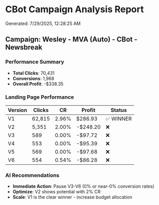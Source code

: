 
# CBot Campaign Analysis Report
Generated: 7/29/2025, 12:28:25 AM

## Campaign: Wesley - MVA (Auto) - CBot - Newsbreak

### Performance Summary
- **Total Clicks**: 70,431
- **Conversions**: 1,968
- **Overall Profit**: -$338.35

### Landing Page Performance
| Version | Clicks | CR | Profit | Status |
|---------|--------|----|---------| -------|
| V1 | 62,815 | 2.96% | $286.93 | ✅ WINNER |
| V2 | 5,351 | 2.00% | -$248.20 | ❌ |
| V3 | 589 | 0.00% | -$97.72 | ❌ |
| V4 | 553 | 0.00% | -$95.39 | ❌ |
| V5 | 569 | 0.00% | -$97.68 | ❌ |
| V6 | 554 | 0.54% | -$86.28 | ❌ |

### AI Recommendations
- **Immediate Action**: Pause V3-V6 (0% or near-0% conversion rates)
- **Optimize**: V2 shows potential with 2% CR
- **Scale**: V1 is the clear winner - increase budget allocation
